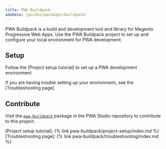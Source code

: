 ```yaml
---
title: PWA Buildpack
adobeio: /guides/packages/buildpack/
---
```


PWA Buildpack is a build and development tool and library for Magento Progressive Web Apps.
Use the PWA Buildpack project to set up and configure your local environment for PWA development.

## Setup

Follow the [Project setup tutorial] to set up a PWA development environment.

If you are having trouble setting up your environment, see the [Troubleshooting page].

## Contribute

Visit the [`pwa-buildpack`] package in the PWA Studio repository to contribute to this project.

[`pwa-buildpack`]: https://github.com/magento/pwa-studio/tree/master/packages/pwa-buildpack
[Project setup tutorial]: {% link pwa-buildpack/project-setup/index.md %}
[Troubleshooting page]: {% link pwa-buildpack/troubleshooting/index.md %}